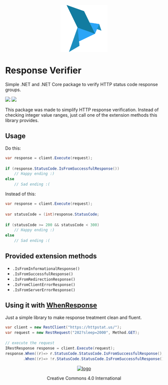 <p align="center" >
    <a href="https://www.flaticon.com/free-icon/bird_212800#"> 
        <img alt="logo" src="Doc/Image/bird.png" width="150" height="150">
    </a>
</p>

# Response Verifier
Simple .NET and .NET Core package to verify HTTP status code response groups.

[![][build-img]][build]
[![][nuget-img]][nuget]

[build]:     https://ci.appveyor.com/project/VitorCioletti/response-verifier
[build-img]: https://ci.appveyor.com/api/projects/status/pj04auhuml85byls?svg=true

[nuget]:     https://www.nuget.org/packages/ResponseVerifier/
[nuget-img]: https://badge.fury.io/nu/ResponseVerifier.svg


This package was made to simplify HTTP response verification. Instead of checking integer value ranges, just call one of the extension methods this library provides.

## Usage

Do this: 

```cs
var response = client.Execute(request);

if (response.StatusCode.IsFromSuccessfulResponse())
    // Happy ending :)
else
    // Sad ending :(
```

Instead of this:

```cs
var response = client.Execute(request);

var statusCode = (int)response.StatusCode;

if (statusCode >= 200 && statusCode < 300)
    // Happy ending :)
else
    // Sad ending :(
```

## Provided extension methods

- `.IsFromInformationalResponse()`
- `.IsFromSuccessfulResponse()`
- `.IsFromRedirectionResponse()`
- `.IsFromClientErrorResponse()`
- `.IsFromServerErrorResponse()`


## Using it with [WhenResponse](https://github.com/nikolasmagno/WhenResponse)

Just a simple library to make response treatment clean and fluent.

```cs
var client = new RestClient("https://httpstat.us/");
var request = new RestRequest("202?sleep=2000", Method.GET);
          
// execute the request
IRestResponse response = client.Execute(request);
response.When((r)=> r.StatusCode.StatusCode.IsFromSuccessfulResponse(),(r)=> System.Console.WriteLine("Ok"))        
        .When((r)=> !r.StatusCode.StatusCode.IsFromSuccessfulResponse(),(r)=> Assert.Fail("Fail"));
```
<p align="center">
    <a href="http://creativecommons.org/licenses/by/4.0/">
        <img alt="logo" src="http://i.creativecommons.org/l/by/4.0/80x15.png">
    </a>
</p>
<p align="center">Creative Commons 4.0 International</p>


